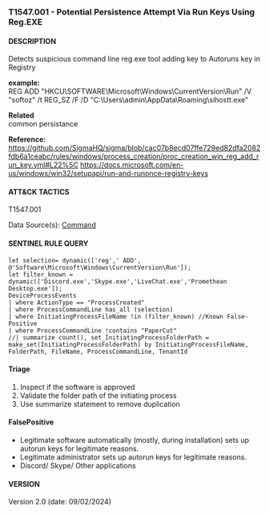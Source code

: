 ### T1547.001 - Potential Persistence Attempt Via Run Keys Using Reg.EXE

#### DESCRIPTION

Detects suspicious command line reg.exe tool adding key to Autoruns key in Registry

**example:**\
REG  ADD "HKCU\\SOFTWARE\\Microsoft\\Windows\\CurrentVersion\\Run" /V "softoz" /t REG_SZ /F /D "C:\\Users\\admin\\AppData\\Roaming\\sihostt.exe"

**Related** \
common persistance

**Reference:**\
https://github.com/SigmaHQ/sigma/blob/cac07b8ecd07ffe729ed82dfa2082fdb6a1ceabc/rules/windows/process_creation/proc_creation_win_reg_add_run_key.yml#L22%5C
https://docs.microsoft.com/en-us/windows/win32/setupapi/run-and-runonce-registry-keys

#### ATT&CK TACTICS <br />

T1547.001

Data Source(s): [Command](https://attack.mitre.org/datasources/DS0017/)

#### SENTINEL RULE QUERY  <br />

```
let selection= dynamic(['reg',' ADD', @'Software\Microsoft\Windows\CurrentVersion\Run']);
let filter_known = dynamic(['Discord.exe','Skype.exe','LiveChat.exe','Promethean Desktop.exe']);
DeviceProcessEvents
| where ActionType == "ProcessCreated"
| where ProcessCommandLine has_all (selection)
| where InitiatingProcessFileName !in (filter_known) //Known False-Positive
| where ProcessCommandLine !contains "PaperCut"
//| summarize count(), set_InitiatingProcessFolderPath = make_set(InitiatingProcessFolderPath) by InitiatingProcessFileName, FolderPath, FileName, ProcessCommandLine, TenantId
```

#### Triage <br />

1. Inspect if the software is approved
1. Validate the folder path of the initiating process
1. Use summarize statement to remove duplication

#### FalsePositive  <br />

- Legitimate software automatically (mostly, during installation) sets up autorun keys for legitimate reasons.
- Legitimate administrator sets up autorun keys for legitimate reasons.
- Discord/ Skype/ Other applications

#### VERSION  <br />

Version 2.0 (date: 09/02/2024)
